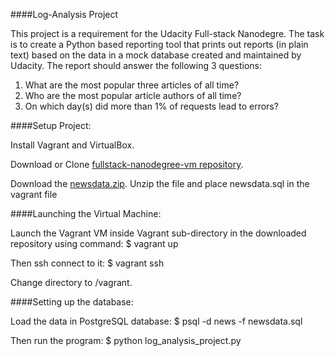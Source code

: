 ####Log-Analysis Project

This project is a requirement for the Udacity Full-stack Nanodegre. The task is to create a Python based
reporting tool that prints out reports (in plain text) based on the data in a mock database created and maintained by Udacity. 
The report should answer the following 3 questions:

1. What are the most popular three articles of all time?
2. Who are the most popular article authors of all time?
3. On which day(s) did more than 1% of requests lead to errors?

####Setup Project:

Install Vagrant and VirtualBox.

Download or Clone [fullstack-nanodegree-vm repository](https://github.com/udacity/fullstack-nanodegree-vm).

Download the [newsdata.zip](https://d17h27t6h515a5.cloudfront.net/topher/2016/August/57b5f748_newsdata/newsdata.zip). 
Unzip the file and place newsdata.sql in the vagrant file


####Launching the Virtual Machine:

Launch the Vagrant VM inside Vagrant sub-directory in the downloaded repository using command:
  $ vagrant up

Then ssh connect to it:
  $ vagrant ssh

Change directory to /vagrant.

####Setting up the database:

Load the data in PostgreSQL database:
 $ psql -d news -f newsdata.sql

Then run the program:
  $ python log_analysis_project.py
